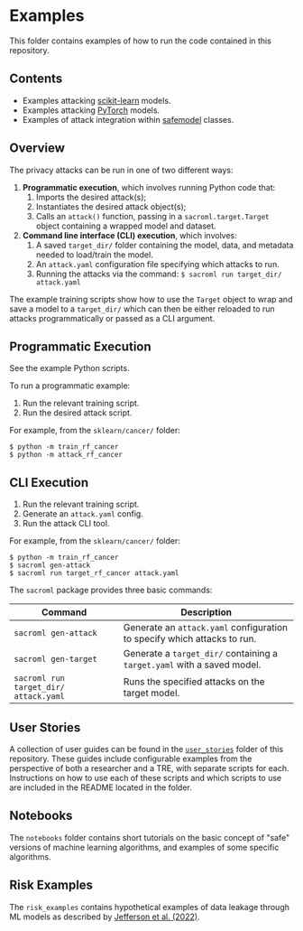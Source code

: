 # Examples

This folder contains examples of how to run the code contained in this repository.

## Contents

* Examples attacking [scikit-learn](sklearn) models.
* Examples attacking [PyTorch](pytorch) models.
* Examples of attack integration within [safemodel](safemodel) classes.

## Overview

The privacy attacks can be run in one of two different ways:
1. **Programmatic execution**, which involves running Python code that:
    1. Imports the desired attack(s);
    2. Instantiates the desired attack object(s);
    3. Calls an `attack()` function, passing in a `sacroml.target.Target` object containing a wrapped model and dataset.
2. **Command line interface (CLI) execution**, which involves:
    1. A saved `target_dir/` folder containing the model, data, and metadata needed to load/train the model.
    2. An `attack.yaml` configuration file specifying which attacks to run.
    3. Running the attacks via the command: `$ sacroml run target_dir/ attack.yaml`

The example training scripts show how to use the `Target` object to wrap and save a model to a `target_dir/` which can then be either reloaded to run attacks programmatically or passed as a CLI argument.

## Programmatic Execution

See the example Python scripts.

To run a programmatic example:
1. Run the relevant training script.
2. Run the desired attack script.

For example, from the `sklearn/cancer/` folder:
```
$ python -m train_rf_cancer
$ python -m attack_rf_cancer
```

## CLI Execution

1. Run the relevant training script.
2. Generate an `attack.yaml` config.
3. Run the attack CLI tool.

For example, from the `sklearn/cancer/` folder:
```
$ python -m train_rf_cancer
$ sacroml gen-attack
$ sacroml run target_rf_cancer attack.yaml
```

The `sacroml` package provides three basic commands:

| Command | Description |
| ------- | ----------- |
| `sacroml gen-attack` | Generate an `attack.yaml` configuration to specify which attacks to run. |
| `sacroml gen-target` | Generate a `target_dir/` containing a `target.yaml` with a saved model. |
| `sacroml run target_dir/ attack.yaml` | Runs the specified attacks on the target model. |

## User Stories

A collection of user guides can be found in the [`user_stories`](user_stories) folder of this repository. These guides include configurable examples from the perspective of both a researcher and a TRE, with separate scripts for each. Instructions on how to use each of these scripts and which scripts to use are included in the README located in the folder.

## Notebooks

The `notebooks` folder contains short tutorials on the basic concept of "safe" versions of machine learning algorithms, and examples of some specific algorithms.

## Risk Examples

The `risk_examples` contains hypothetical examples of data leakage through ML models as described by [Jefferson et al. (2022)](https://doi.org/10.5281/zenodo.6896214).
